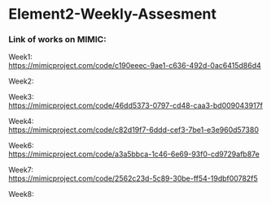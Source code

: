 # Element2-Weekly-Assesment 
### Link of works on MIMIC:  
 Week1:   
 https://mimicproject.com/code/c190eeec-9ae1-c636-492d-0ac6415d86d4  
   
 Week2:  
   
 Week3:   
 https://mimicproject.com/code/46dd5373-0797-cd48-caa3-bd009043917f  
   
 Week4:   
 https://mimicproject.com/code/c82d19f7-6ddd-cef3-7be1-e3e960d57380   
   
 Week6:   
 https://mimicproject.com/code/a3a5bbca-1c46-6e69-93f0-cd9729afb87e  
  
 Week7:   
 https://mimicproject.com/code/2562c23d-5c89-30be-ff54-19dbf00782f5   
   
 Week8:  
  

